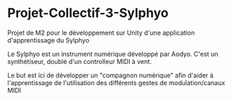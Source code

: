 # Projet-Collectif-3-Sylphyo
Projet de M2 pour le développement sur Unity d'une application d'apprentissage du Sylphyo

Le Sylphyo est un instrument numérique développé par Aodyo.
C'est un synthétiseur, doublé d'un controlleur MIDI à vent.


Le but est ici de développer un "compagnon numérique" afin d'aider à l'apprentissage de l'utilisation des différents gestes de modulation/canaux MIDI
